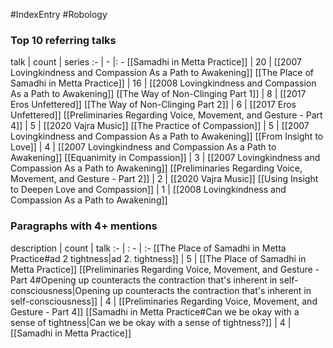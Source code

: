 #IndexEntry #Robology

### Top 10 referring talks
talk | count | series
:- | - |: -
[[Samadhi in Metta Practice]] | 20 | [[2007 Lovingkindness and Compassion As a Path to Awakening]]
[[The Place of Samadhi in Metta Practice]] | 16 | [[2008 Lovingkindness and Compassion As a Path to Awakening]]
[[The Way of Non-Clinging Part 1]] | 8 | [[2017 Eros Unfettered]]
[[The Way of Non-Clinging Part 2]] | 6 | [[2017 Eros Unfettered]]
[[Preliminaries Regarding Voice, Movement, and Gesture - Part 4]] | 5 | [[2020 Vajra Music]]
[[The Practice of Compassion]] | 5 | [[2007 Lovingkindness and Compassion As a Path to Awakening]]
[[From Insight to Love]] | 4 | [[2007 Lovingkindness and Compassion As a Path to Awakening]]
[[Equanimity in Compassion]] | 3 | [[2007 Lovingkindness and Compassion As a Path to Awakening]]
[[Preliminaries Regarding Voice, Movement, and Gesture - Part 2]] | 2 | [[2020 Vajra Music]]
[[Using Insight to Deepen Love and Compassion]] | 1 | [[2008 Lovingkindness and Compassion As a Path to Awakening]]

### Paragraphs with 4+ mentions
description | count | talk
:- | : - | :-
[[The Place of Samadhi in Metta Practice#ad 2 tightness\|ad 2. tightness]] | 5 | [[The Place of Samadhi in Metta Practice]]
[[Preliminaries Regarding Voice, Movement, and Gesture - Part 4#Opening up counteracts the contraction that's inherent in self-consciousness\|Opening up counteracts the contraction that's inherent in self-consciousness]] | 4 | [[Preliminaries Regarding Voice, Movement, and Gesture - Part 4]]
[[Samadhi in Metta Practice#Can we be okay with a sense of tightness\|Can we be okay with a sense of tightness?]] | 4 | [[Samadhi in Metta Practice]]

